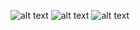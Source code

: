 ![alt text](https://github.com/footgear404/unsplash-app/blob/main/unsplash/1.gif)
![alt text](https://github.com/footgear404/unsplash-app/blob/main/unsplash/2.gif)
![alt text](https://github.com/footgear404/unsplash-app/blob/main/unsplash/3.gif)
